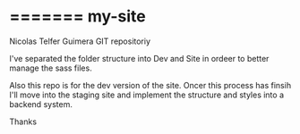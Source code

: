 =======
my-site
=======

Nicolas Telfer Guimera GIT repositoriy

I've separated the folder structure into Dev and Site in ordeer
to better manage the sass files.

Also this repo is for the dev version of the site. Oncer this process
has finsih I'll move into the staging site and implement the structure 
and styles into a backend system.

Thanks
